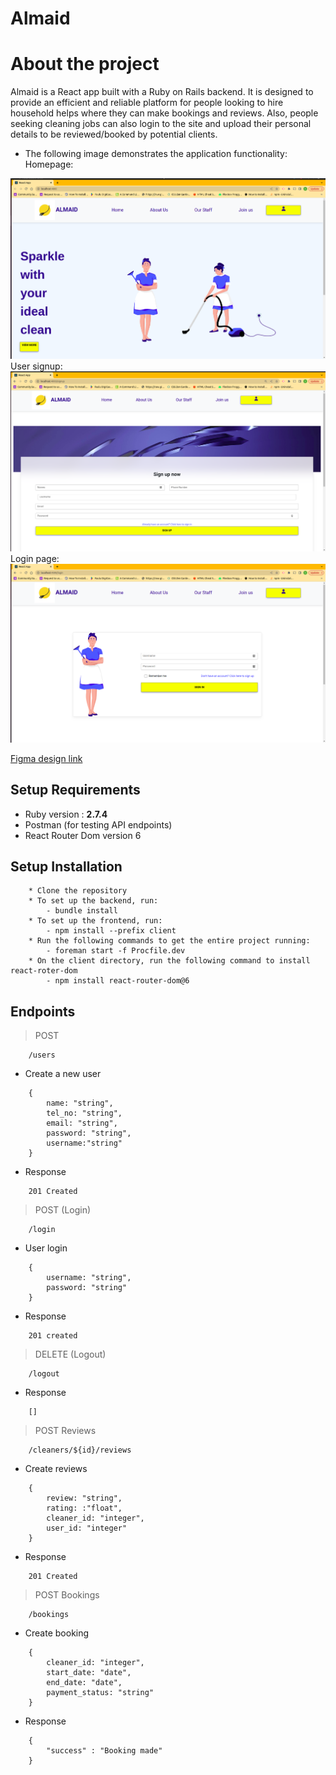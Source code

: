 # Almaid

# About the project
Almaid is a React app built with a Ruby on Rails backend. It is designed to provide an efficient and reliable platform for people looking to hire household helps where they can make bookings and reviews. Also, people seeking cleaning jobs can also login to the site and upload their personal details to be reviewed/booked by potential clients.

* The following image demonstrates the application functionality:
Homepage:
<img src ="./project.png">
User signup:
<img src ="./signup.png">
Login page:
<img src ="./login.png">

[Figma design link](https://www.figma.com/file/DidMNdENMiX3W1VXiFNNRN/Phase-4-project?node-id=0-1&t=wjQFciRpKjS6Nkks-0)

## Setup Requirements
* Ruby version : **2.7.4**
* Postman (for testing API endpoints)
* React Router Dom version 6

## Setup Installation
```
    * Clone the repository
    * To set up the backend, run:
        - bundle install
    * To set up the frontend, run:    
        - npm install --prefix client
    * Run the following commands to get the entire project running:
        - foreman start -f Procfile.dev  
    * On the client directory, run the following command to install react-roter-dom
        - npm install react-router-dom@6
```

## Endpoints

> POST
```
    /users
```

* Create a new user
```
    {
        name: "string",
        tel_no: "string",
        email: "string",
        password: "string",
        username:"string"
    }
```

* Response
```
    201 Created
```

> POST (Login)
```
    /login
```

* User login
```
    {
        username: "string",
        password: "string"
    }
```

* Response
```
    201 created
```


> DELETE (Logout)
```
    /logout
```

* Response
```
    []
```

> POST Reviews
```
    /cleaners/${id}/reviews
```

* Create reviews
```
    {
        review: "string",
        rating: :"float",
        cleaner_id: "integer",
        user_id: "integer"
    }
```

* Response
```
    201 Created
```


> POST Bookings
```
    /bookings
```

* Create booking
```
    {
        cleaner_id: "integer",
        start_date: "date",
        end_date: "date",
        payment_status: "string"
    }
```

* Response
```
    {
        "success" : "Booking made"
    }
```